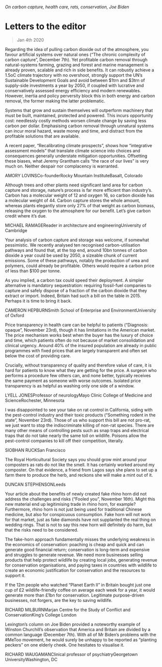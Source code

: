 ###### On carbon capture, health care, rats, conservation, Joe Biden
# Letters to the editor 
> Jan 4th 2020 
Regarding the idea of pulling carbon dioxide out of the atmosphere, you favour artificial systems over natural ones (“The chronic complexity of carbon capture”, December 7th). Yet profitable carbon removal through natural-systems farming, grazing and forest and marine management is already proven, scalable and rich in side benefits. It can robustly achieve a 1.5oC climate trajectory with no overshoot, strongly support the UN’s Sustainable Development Goals and avoid between $1trn and $3trn of supply-side investments a year by 2050, if coupled with lucrative and conservatively assessed energy efficiency and modern renewables. However, inertia and policy perversity block this in both energy and carbon removal, the former making the latter problematic. 
Systems that grow and sustain themselves will outperform machinery that must be built, maintained, protected and powered. This incurs opportunity cost: needlessly costly methods worsen climate change by saving less carbon per dollar. Emphasising carbon removal through unnatural systems can incur moral hazard, waste money and time, and distract from the profitable solutions that are available. 
A recent paper, “Recalibrating climate prospects”, shows how “integrative assessment models” that translate climate science into choices and consequences generally understate mitigation opportunities. Offsetting these biases, what Jeremy Grantham calls “the race of our lives” is very much on. Neither despair nor complacency is warranted. 
AMORY LOVINSCo-founderRocky Mountain InstituteBasalt, Colorado 
Although trees and other plants need significant land area for carbon capture and storage, nature’s process is far more efficient than industry’s. Carbon has a molecular weight of 12 and oxygen 16, so carbon dioxide has a molecular weight of 44. Carbon capture stores the whole amount, whereas plants elegantly store only 27% of that weight as carbon biomass, releasing the oxygen to the atmosphere for our benefit. Let’s give carbon credit where it’s due. 
MICHAEL RAMAGEReader in architecture and engineeringUniversity of Cambridge 
Your analysis of carbon capture and storage was welcome, if somewhat pessimistic. We recently analysed ten recognised carbon-utilisation pathways and found that, at the top end, around 10bn tonnes of carbon dioxide a year could be used by 2050, a sizeable chunk of current emissions. Some of these pathways, notably the production of urea and polymers, could already be profitable. Others would require a carbon price of less than $100 per tonne. 
As you implied, a carbon tax could speed their deployment. A simpler alternative is mandatory sequestration: requiring fossil-fuel companies to capture and safely dispose of a fraction of the carbon dioxide that they extract or import. Indeed, Britain had such a bill on the table in 2015. Perhaps it is time to bring it back. 
CAMERON HEPBURNSmith School of Enterprise and EnvironmentUniversity of Oxford 
Price transparency in health care can be helpful to patients (“Diagnosis: opaque”, November 23rd), though it has limitations in the American market. The price mechanism works best when the buyer has the luxury of choice and time, which patients often do not because of market consolidation and clinical urgency. Around 40% of the insured population are already in public programmes with fixed prices that are largely transparent and often set below the cost of providing care. 
Crucially, without transparency of quality and therefore value of care, it is hard for patients to know what they are getting for the price. A surgeon who performs a procedure few others can, and none better, typically receives the same payment as someone with worse outcomes. Isolated price transparency is as helpful as washing only one side of a window. 
LYELL JONESProfessor of neurologyMayo Clinic College of Medicine and ScienceRochester, Minnesota 
I was disappointed to see your take on rat control in California, siding with the pest-control industry and their toxic products (“Something rodent in the state”, November 23rd). Those of us who support this bill are not pro-rat, we just want to stop the indiscriminate killing of non-rat species. There are many other means of controlling pests such as snap traps and electrical traps that do not take nearly the same toll on wildlife. Poisons allow the pest-control companies to kill off their competition, literally. 
SIOBHAN RUCKSan Francisco 
The Royal Horticultural Society says you should grow mint around your composters as rats do not like the smell. It has certainly worked around my composter. On that evidence, a friend from Lagos says she plans to set up a farm there to produce the herb, and reckons she will make a mint out of it. 
DUNCAN STEPHENSONLeeds 
Your article about the benefits of newly created fake rhino horn did not address the challenges and risks (“Fooled you”, November 16th). Might this new material end up legitimising trade in rhino horn, for example? Furthermore, rhino horn is not just being used for traditional Chinese medicine, but also for conspicuous consumption. Fake horn will not work for that market, just as fake diamonds have not supplanted the real thing on wedding rings. That is not to say this new horn will definitely do harm, but that the risks need to be considered. 
The fake-horn approach fundamentally misses the underlying weakness in the economics of conservation: poaching is cheap and quick and can generate good financial return; conservation is long-term and expensive and struggles to generate revenue. We need more businesses selling products that help protect wildlife by creating local jobs, generating revenue for conservation organisations, and paying taxes in countries with wildlife to create an economic justification for conservation and the resources to support it. 
If the 12m people who watched “Planet Earth II” in Britain bought just one cup of £2 wildlife-friendly coffee on average each week for a year, it would generate more than £1bn for conservation. Legitimate purpose-driven businesses, not forgers, are the key to saving wildlife. 
RICHARD MILBURNMarjan Centre for the Study of Conflict and ConservationKing’s College London 
Lexington’s column on Joe Biden provided a noteworthy example of Winston Churchill’s observation that America and Britain are divided by a common language (December 7th). With all of Mr Biden’s problems with the #MeToo movement, he would surely be unhappy to be reported as “planting peckers” on one elderly cheek. One hesitates to visualise it. 
RICHARD WAUGAMANClinical professor of psychiatryGeorgetown UniversityWashington, DC 

